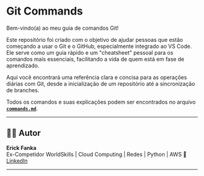 # Git Commands

Bem-vindo(a) ao meu guia de comandos Git!

Este repositório foi criado com o objetivo de ajudar pessoas que estão começando a usar o Git e o GitHub, especialmente integrado ao VS Code. Ele serve como um guia rápido e um "cheatsheet" pessoal para os comandos mais essenciais, facilitando a vida de quem está em fase de aprendizado.

Aqui você encontrará uma referência clara e concisa para as operações diárias com Git, desde a inicialização de um repositório até a sincronização de branches.

Todos os comandos e suas explicações podem ser encontrados no arquivo [**`commands.md`**](commands.md).

---

## 👨‍💻 Autor

**Erick Fanka**  
Ex-Competidor WorldSkills | Cloud Computing | Redes | Python | AWS 
🔗 [LinkedIn](https://www.linkedin.com/in/erick-fanka)

---
